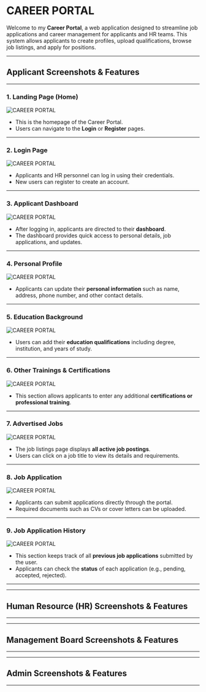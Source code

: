 # CAREER PORTAL 

Welcome to my **Career Portal**, a web application designed to streamline job applications and career management for applicants and HR teams. This system allows applicants to create profiles, upload qualifications, browse job listings, and apply for positions.

---
## **Applicant Screenshots & Features**
---

### **1. Landing Page (Home)**
![CAREER PORTAL](public/images/readmegit/home.png)
- This is the homepage of the Career Portal.
- Users can navigate to the **Login** or **Register** pages.

---

### **2. Login Page**
![CAREER PORTAL](public/images/readmegit/login.png)
- Applicants and HR personnel can log in using their credentials.
- New users can register to create an account.

---

### **3. Applicant Dashboard**
![CAREER PORTAL](public/images/readmegit/applicant-dashboard.png)
- After logging in, applicants are directed to their **dashboard**.
- The dashboard provides quick access to personal details, job applications, and updates.

---

### **4. Personal Profile**
![CAREER PORTAL](public/images/readmegit/personal-profile.png)
- Applicants can update their **personal information** such as name, address, phone number, and other contact details.

---

### **5. Education Background**
![CAREER PORTAL](public/images/readmegit/education-background.png)
- Users can add their **education qualifications** including degree, institution, and years of study.

---

### **6. Other Trainings & Certifications**
![CAREER PORTAL](public/images/readmegit/other-trainings.png)
- This section allows applicants to enter any additional **certifications or professional training**.

---

### **7. Advertised Jobs**
![CAREER PORTAL](public/images/readmegit/advertised-jobs.png)
- The job listings page displays **all active job postings**.
- Users can click on a job title to view its details and requirements.

---

### **8. Job Application**
![CAREER PORTAL](public/images/readmegit/job-application.png)
- Applicants can submit applications directly through the portal.
- Required documents such as CVs or cover letters can be uploaded.

---

### **9. Job Application History**
![CAREER PORTAL](public/images/readmegit/job-application-history.png)
- This section keeps track of all **previous job applications** submitted by the user.
- Applicants can check the **status** of each application (e.g., pending, accepted, rejected).

---

---
## **Human Resource (HR) Screenshots & Features**
---

---
## **Management Board Screenshots & Features**
---


---
## **Admin Screenshots & Features**
---